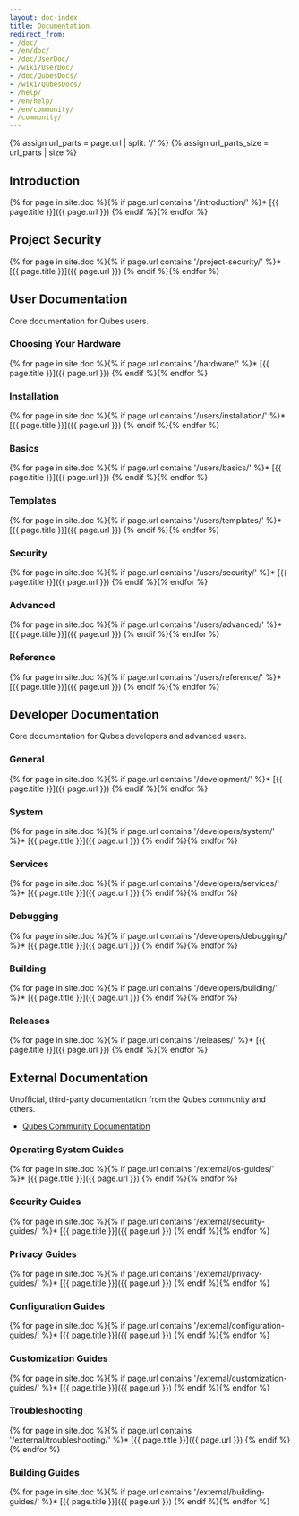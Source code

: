```yaml
---
layout: doc-index
title: Documentation
redirect_from:
- /doc/
- /en/doc/
- /doc/UserDoc/
- /wiki/UserDoc/
- /doc/QubesDocs/
- /wiki/QubesDocs/
- /help/
- /en/help/
- /en/community/
- /community/
---
```


{% assign url_parts = page.url | split: '/' %}
{% assign url_parts_size = url_parts | size %}

## Introduction

{% for page in site.doc %}{% if page.url contains '/introduction/' %}* [{{ page.title }}]({{ page.url }})
{% endif %}{% endfor %}

## Project Security

{% for page in site.doc %}{% if page.url contains '/project-security/' %}* [{{ page.title }}]({{ page.url }})
{% endif %}{% endfor %}


## User Documentation

Core documentation for Qubes users.

### Choosing Your Hardware

{% for page in site.doc %}{% if page.url contains '/hardware/' %}* [{{ page.title }}]({{ page.url }})
{% endif %}{% endfor %}

### Installation

{% for page in site.doc %}{% if page.url contains '/users/installation/' %}* [{{ page.title }}]({{ page.url }})
{% endif %}{% endfor %}

### Basics

{% for page in site.doc %}{% if page.url contains '/users/basics/' %}* [{{ page.title }}]({{ page.url }})
{% endif %}{% endfor %}

### Templates

{% for page in site.doc %}{% if page.url contains '/users/templates/' %}* [{{ page.title }}]({{ page.url }})
{% endif %}{% endfor %}

### Security

{% for page in site.doc %}{% if page.url contains '/users/security/' %}* [{{ page.title }}]({{ page.url }})
{% endif %}{% endfor %}

### Advanced

{% for page in site.doc %}{% if page.url contains '/users/advanced/' %}* [{{ page.title }}]({{ page.url }})
{% endif %}{% endfor %}

### Reference

{% for page in site.doc %}{% if page.url contains '/users/reference/' %}* [{{ page.title }}]({{ page.url }})
{% endif %}{% endfor %}


## Developer Documentation

Core documentation for Qubes developers and advanced users.

### General

{% for page in site.doc %}{% if page.url contains '/development/' %}* [{{ page.title }}]({{ page.url }})
{% endif %}{% endfor %}

### System

{% for page in site.doc %}{% if page.url contains '/developers/system/' %}* [{{ page.title }}]({{ page.url }})
{% endif %}{% endfor %}

### Services

{% for page in site.doc %}{% if page.url contains '/developers/services/' %}* [{{ page.title }}]({{ page.url }})
{% endif %}{% endfor %}

### Debugging

{% for page in site.doc %}{% if page.url contains '/developers/debugging/' %}* [{{ page.title }}]({{ page.url }})
{% endif %}{% endfor %}

### Building

{% for page in site.doc %}{% if page.url contains '/developers/building/' %}* [{{ page.title }}]({{ page.url }})
{% endif %}{% endfor %}

### Releases

{% for page in site.doc %}{% if page.url contains '/releases/' %}* [{{ page.title }}]({{ page.url }})
{% endif %}{% endfor %}


## External Documentation

Unofficial, third-party documentation from the Qubes community and others.

 * [Qubes Community Documentation](https://github.com/Qubes-Community/Contents/tree/master/docs)

### Operating System Guides

{% for page in site.doc %}{% if page.url contains '/external/os-guides/' %}* [{{ page.title }}]({{ page.url }})
{% endif %}{% endfor %}

### Security Guides

{% for page in site.doc %}{% if page.url contains '/external/security-guides/' %}* [{{ page.title }}]({{ page.url }})
{% endif %}{% endfor %}

### Privacy Guides

{% for page in site.doc %}{% if page.url contains '/external/privacy-guides/' %}* [{{ page.title }}]({{ page.url }})
{% endif %}{% endfor %}

### Configuration Guides

{% for page in site.doc %}{% if page.url contains '/external/configuration-guides/' %}* [{{ page.title }}]({{ page.url }})
{% endif %}{% endfor %}

### Customization Guides

{% for page in site.doc %}{% if page.url contains '/external/customization-guides/' %}* [{{ page.title }}]({{ page.url }})
{% endif %}{% endfor %}

### Troubleshooting

{% for page in site.doc %}{% if page.url contains '/external/troubleshooting/' %}* [{{ page.title }}]({{ page.url }})
{% endif %}{% endfor %}

### Building Guides

{% for page in site.doc %}{% if page.url contains '/external/building-guides/' %}* [{{ page.title }}]({{ page.url }})
{% endif %}{% endfor %}

